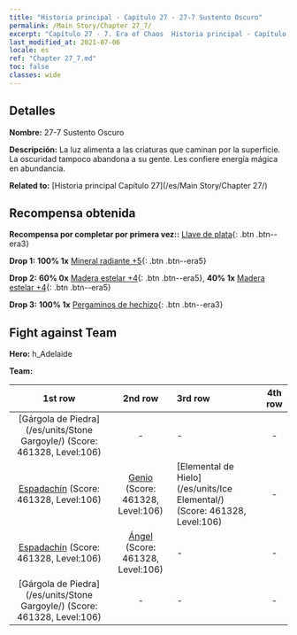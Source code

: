 ```yaml
---
title: "Historia principal - Capítulo 27 - 27-7 Sustento Oscuro"
permalink: /Main Story/Chapter 27_7/
excerpt: "Capítulo 27 - 7. Era of Chaos  Historia principal - Capítulo 27_7. 27-7 Sustento Oscuro"
last_modified_at: 2021-07-06
locale: es
ref: "Chapter 27_7.md"
toc: false
classes: wide
---
```


## Detalles

 **Nombre:** 27-7 Sustento Oscuro

 **Descripción:** La luz alimenta a las criaturas que caminan por la superficie. La oscuridad tampoco abandona a su gente. Les confiere energía mágica en abundancia.

 **Related to:** [Historia principal Capítulo 27](/es/Main Story/Chapter 27/)

## Recompensa obtenida

 **Recompensa por completar por primera vez::** [Llave de plata](/ItemsES/con_693/){: .btn .btn--era3}

 **Drop 1:** **100% 1x** [Mineral radiante +5](/ItemsES/mat_96/){: .btn .btn--era5}

 **Drop 2:** **60% 0x** [Madera estelar +4](/ItemsES/mat_90/){: .btn .btn--era5}, **40% 1x** [Madera estelar +4](/ItemsES/mat_90/){: .btn .btn--era5}

 **Drop 3:** **100% 1x** [Pergaminos de hechizo](/ItemsES/con_694/){: .btn .btn--era3}


## Fight against Team
 **Hero:** h_Adelaide

 **Team:**


  | 1st row | 2nd row | 3rd row | 4th row |
  |:----:|:----:|:----|:----:|
  | [Gárgola de Piedra](/es/units/Stone Gargoyle/) (Score: 461328, Level:106)  | - | - | - |
  | [Espadachín](/es/units/Swordsman/) (Score: 461328, Level:106)  | [Genio](/es/units/Genie/) (Score: 461328, Level:106)  | [Elemental de Hielo](/es/units/Ice Elemental/) (Score: 461328, Level:106)  | - |
  | [Espadachín](/es/units/Swordsman/) (Score: 461328, Level:106)  | [Ángel](/es/units/Angel/) (Score: 461328, Level:106)  | - | - |
  | [Gárgola de Piedra](/es/units/Stone Gargoyle/) (Score: 461328, Level:106)  | - | - | - |


